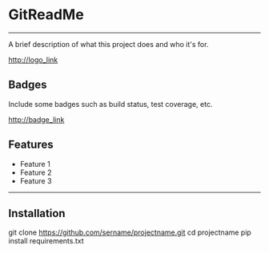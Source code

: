 # GitReadMe
---

A brief description of what this project does and who it's for.

<http://logo_link>

## Badges

Include some badges such as build status, test coverage, etc.

<http://badge_link>

## Features

- Feature 1
- Feature 2
- Feature 3

---
## Installation

  git clone https://github.com/sername/projectname.git
  cd projectname
  pip install requirements.txt
